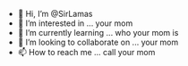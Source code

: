 - 👋 Hi, I’m @SirLamas
- 👀 I’m interested in ... your mom
- 🌱 I’m currently learning ... who your mom is 
- 💞️ I’m looking to collaborate on ... your mom
- 📫 How to reach me ... call your mom

<!---
SirLamas/SirLamas is a ✨ special ✨ repository because its `README.md` (this file) appears on your GitHub profile.
You can click the Preview link to take a look at your changes.
--->
